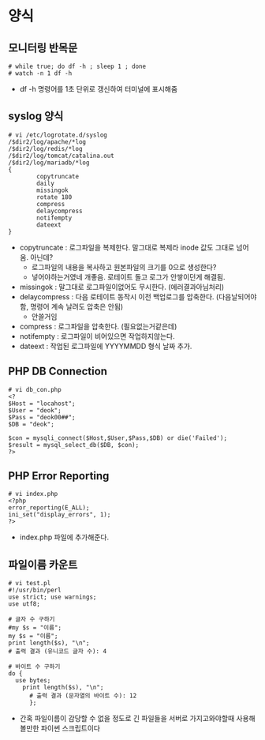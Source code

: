 # 양식
## 모니터링 반목문
```
# while true; do df -h ; sleep 1 ; done
# watch -n 1 df -h
```
* df -h 명령어를 1초 단위로 갱신하여 터미널에 표시해줌

## syslog 양식
```
# vi /etc/logrotate.d/syslog
/$dir2/log/apache/*log
/$dir2/log/redis/*log
/$dir2/log/tomcat/catalina.out
/$dir2/log/mariadb/*log
{
        copytruncate
        daily
        missingok
        rotate 180
        compress
        delaycompress
        notifempty
        dateext
}
```
* copytruncate : 로그파일을 복제한다. 말그대로 복제라 inode 값도 그대로 넘어옴. 아닌데?
  * 로그파일의 내용을 복사하고 원본파일의 크기를 0으로 생성한다?
  * 넣어야하는거였네 개좋음. 로테이트 돌고 로그가 안쌓이던게 해결됨.
* missingok : 말그대로 로그파일이없어도 무시한다. (에러결과아님처리)
* delaycompress : 다음 로테이트 동작시 이전 백업로그를 압축한다. (다음날되어야함, 명령어 계속 날려도 압축은 안됨)
	* 안쓸거임
* compress : 로그파일을 압축한다. (필요없는거같은데)
* notifempty : 로그파일이 비어있으면 작업하지않는다.
* dateext : 작업된 로그파일에 YYYYMMDD 형식 날짜 추가.

## PHP DB Connection
```
# vi db_con.php
<?
$Host = "locahost";
$User = "deok";
$Pass = "deok00##";
$DB = "deok";

$con = mysqli_connect($Host,$User,$Pass,$DB) or die('Failed');
$result = mysql_select_db($DB, $con);
?>
```

## PHP Error Reporting
```
# vi index.php
<?php
error_reporting(E_ALL);
ini_set("display_errors", 1);
?>
```
* index.php 파일에 추가해준다.

## 파일이름 카운트
```
# vi test.pl
#!/usr/bin/perl
use strict; use warnings;
use utf8; 

# 글자 수 구하기
#my $s = "이름";
my $s = "이름";
print length($s), "\n";
# 출력 결과 (유니코드 글자 수): 4

# 바이트 수 구하기
do {
  use bytes;
    print length($s), "\n";
      # 출력 결과 (문자열의 바이트 수): 12
      };
```
* 간혹 파일이름이 감당할 수 없을 정도로 긴 파일들을 서버로 가지고와야할때 사용해볼만한 파이썬 스크립트이다
